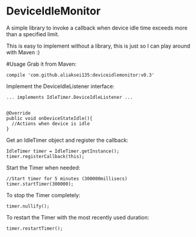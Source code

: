 # DeviceIdleMonitor
A simple library to invoke a callback when device idle time exceeds more than a specified limit.

This is easy to implement without a library, this is just so I can play around with Maven :)

#Usage
Grab it from Maven:

    compile 'com.github.aliaksei135:deviceidlemonitor:v0.3'

Implement the DeviceIdleListener interface:

    ... implements IdleTimer.DeviceIdleListener ...
    
    
    @Override
    public void onDeviceStateIdle(){
      //Actions when device is idle
    }
    
Get an IdleTimer object and register the callback:

    IdleTimer timer = IdleTimer.getInstance();
    timer.registerCallback(this);
    
Start the Timer when needed:

    //Start timer for 5 minutes (300000millisecs)
    timer.startTimer(300000);
    
To stop the Timer completely:

    timer.nullify();
    
To restart the Timer with the most recently used duration:

    timer.restartTimer();
    
